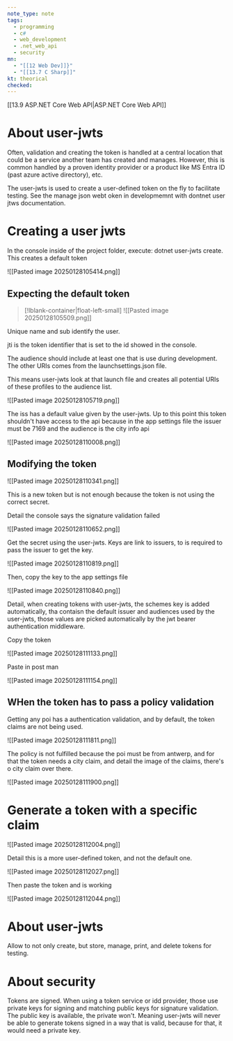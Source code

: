 ```yaml
---
note_type: note
tags:
  - programming
  - c#
  - web_development
  - .net_web_api
  - security
mn:
  - "[[12 Web Dev]]}"
  - "[[13.7 C Sharp]]"
kt: theorical
checked:
---
```

[[13.9 ASP.NET Core Web API|ASP.NET Core Web API]]

# About user-jwts
Often, validation and creating the token is handled at a central location that could be a service another team has created and manages. However, this is common handled by a proven identity provider or a product like MS Entra ID (past azure active directory), etc.

The user-jwts is used to create a user-defined token on the fly to facilitate testing. See the manage json webt oken in developmemnt with dontnet user jtws documentation.

# Creating a user jwts
In the console inside of the project folder, execute: dotnet user-jwts create. This creates a default token

![[Pasted image 20250128105414.png]]

## Expecting the default token
>[!lblank-container|float-left-small]
>![[Pasted image 20250128105509.png]]

Unique name and sub identify the user. 

jti is the token identifier that is set to the id showed in the console.

The audience should include at least one that is use during development. The other URIs comes from the launchsettings.json file.

This means user-jwts look at that launch file and creates all potential URIs of these profiles to the audience list. 


![[Pasted image 20250128105719.png]]

The iss has a default value given by the user-jwts.
Up to this point this token shouldn't have access to the api because in the app settings file the issuer must be 7169 and the audience is the city info api

![[Pasted image 20250128110008.png]]

## Modifying the token
![[Pasted image 20250128110341.png]]

This is a new token but is not enough because the token is not using the correct secret.

Detail the console says the signature validation failed

![[Pasted image 20250128110652.png]]

Get the secret using the user-jwts. Keys are link to issuers, to is required to pass the issuer to get the key.

![[Pasted image 20250128110819.png]]

Then, copy the key to the app settings file

![[Pasted image 20250128110840.png]]


Detail, when creating tokens with user-jwts, the schemes key is added automatically, tha contaisn the default issuer and audiences used by the user-jwts, those values are picked automatically by the jwt bearer authentication middleware. 

Copy the token 

![[Pasted image 20250128111133.png]]

Paste in post man

![[Pasted image 20250128111154.png]]

## WHen the token has to pass a policy validation
Getting any poi has a authentication validation, and by default, the token claims are not being used.  

![[Pasted image 20250128111811.png]]

The policy is not fulfilled because the poi must be from antwerp, and for that the token needs a city claim, and detail the image of the claims, there's o city claim over there. 

![[Pasted image 20250128111900.png]]

# Generate a token with a specific claim
![[Pasted image 20250128112004.png]]

Detail this is a more user-defined token, and not the default one.

![[Pasted image 20250128112027.png]]

Then paste the token and is working

![[Pasted image 20250128112044.png]]

# About user-jwts
Allow to not only create, but store, manage, print, and delete tokens for testing. 

# About security
Tokens are signed. When using a token service or idd provider,  those use private keys for signing and matching public keys for signature validation. The public key is available, the private won't. Meaning user-jwts will never be able to generate tokens signed in a way that is valid, because for that, it would need a private key. 
